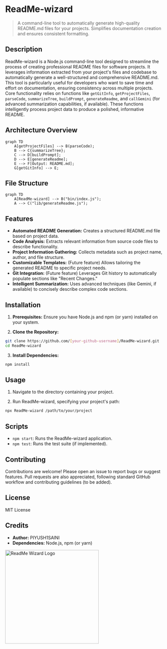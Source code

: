 # ReadMe-wizard

> A command-line tool to automatically generate high-quality README.md files for your projects.  Simplifies documentation creation and ensures consistent formatting.

## Description

ReadMe-wizard is a Node.js command-line tool designed to streamline the process of creating professional README files for software projects.  It leverages information extracted from your project's files and codebase to automatically generate a well-structured and comprehensive README.md.  This tool is particularly useful for developers who want to save time and effort on documentation, ensuring consistency across multiple projects.  Core functionality relies on functions like `getGitInfo`, `getProjectFiles`, `parseCode`, `summarizeTree`, `buildPrompt`, `generateReadme`, and `callGemini` (for advanced summarization capabilities, if available). These functions intelligently process project data to produce a polished, informative README.


## Architecture Overview

```mermaid
graph TD
    A[getProjectFiles] --> B(parseCode);
    B --> C{summarizeTree};
    C --> D[buildPrompt];
    D --> E[generateReadme];
    E --> F[Output: README.md];
    G[getGitInfo] --> E;
```

## File Structure

```mermaid
graph TD
    A[ReadMe-wizard] --> B("bin/index.js");
    A --> C("lib/generateReadme.js");
```

## Features

* **Automated README Generation:** Creates a structured README.md file based on project data.
* **Code Analysis:** Extracts relevant information from source code files to describe functionality.
* **Project Information Gathering:**  Collects metadata such as project name, author, and file structure.
* **Customizable Templates:** (Future feature) Allows tailoring the generated README to specific project needs.
* **Git Integration:** (Future feature) Leverages Git history to automatically populate sections like "Recent Changes."
* **Intelligent Summarization:** Uses advanced techniques (like Gemini, if available) to concisely describe complex code sections.

## Installation

1. **Prerequisites:** Ensure you have Node.js and npm (or yarn) installed on your system.

2. **Clone the Repository:**

```bash
git clone https://github.com/[your-github-username]/ReadMe-wizard.git
cd ReadMe-wizard
```

3. **Install Dependencies:**

```bash
npm install
```

## Usage

1. Navigate to the directory containing your project.

2. Run ReadMe-wizard, specifying your project's path:

```bash
npx ReadMe-wizard /path/to/your/project
```


## Scripts

* `npm start`: Runs the ReadMe-wizard application.
* `npm test`: Runs the test suite (if implemented).


## Contributing

Contributions are welcome! Please open an issue to report bugs or suggest features.  Pull requests are also appreciated, following standard GitHub workflow and contributing guidelines (to be added).


## License

MIT License

## Credits

* **Author:** PIYUSH1SAINI
* **Dependencies:** Node.js, npm (or yarn)




<a href="https://github.com/PIYUSH1SAINI/ReadMe-wizard.git" target="_blank">
<img src="https://res.cloudinary.com/dy1znaiby/image/upload/v1753459910/ReadMe-wizard-logo_ouhi2h.png" alt="ReadMe Wizard Logo" width="300"/>
</a>

  